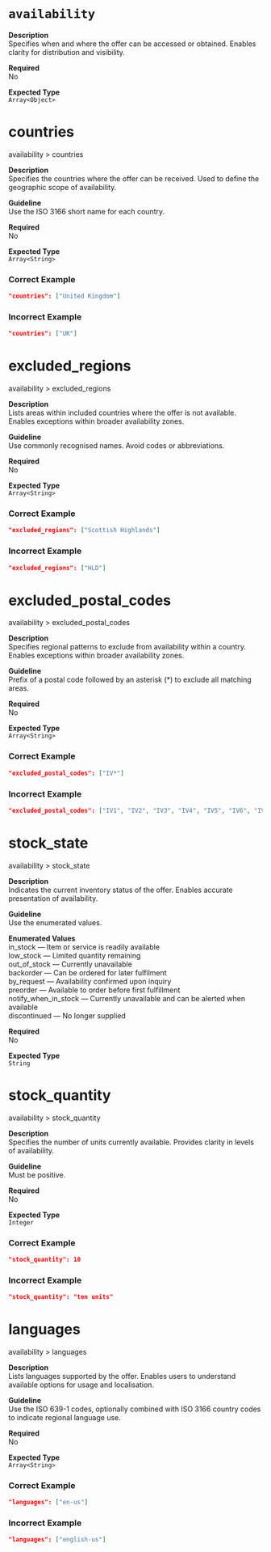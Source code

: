 `availability`
=======

**Description**  
Specifies when and where the offer can be accessed or obtained. Enables clarity for distribution and visibility.

**Required**  
No

**Expected Type**  
`Array<Object>`

# countries

availability > countries

**Description**  
Specifies the countries where the offer can be received. Used to define the geographic scope of availability.

**Guideline**  
Use the ISO 3166 short name for each country.

**Required**  
No

**Expected Type**  
`Array<String>`

### Correct Example

```json
"countries": ["United Kingdom"]
```

### Incorrect Example

```json
"countries": ["UK"]
```

# excluded_regions

availability > excluded_regions

**Description**  
Lists areas within included countries where the offer is not available. Enables exceptions within broader availability zones.

**Guideline**  
Use commonly recognised names. Avoid codes or abbreviations.

**Required**  
No

**Expected Type**  
`Array<String>`

### Correct Example

```json
"excluded_regions": ["Scottish Highlands"]
```

### Incorrect Example

```json
"excluded_regions": ["HLD"]
```

# excluded_postal_codes

availability > excluded_postal_codes

**Description**  
Specifies regional patterns to exclude from availability within a country. Enables exceptions within broader availability zones.

**Guideline**  
Prefix of a postal code followed by an asterisk (*) to exclude all matching areas.

**Required**  
No

**Expected Type**  
`Array<String>`

### Correct Example

```json
"excluded_postal_codes": ["IV*"]
```

### Incorrect Example

```json
"excluded_postal_codes": ["IV1", "IV2", "IV3", "IV4", "IV5", "IV6", "IV7", "IV8", "IV9", "IV10", "IV11", "IV12", "IV13", "IV14", "IV15", "IV16", "IV17", "IV18", "IV19", "IV20", "IV21", "IV22", "IV23", "IV24", "IV25", "IV26", "IV27", "IV28", "IV30", "IV31", "IV32", "IV36", "IV40", "IV41", "IV42", "IV43", "IV44", "IV45", "IV46", "IV47", "IV48", "IV49", "IV51", "IV52", "IV53", "IV54", "IV55", "IV56"]
```

# stock_state

availability > stock_state

**Description**  
Indicates the current inventory status of the offer. Enables accurate presentation of availability.

**Guideline**  
Use the enumerated values.

**Enumerated Values**  
in_stock — Item or service is readily available  
low_stock — Limited quantity remaining  
out_of_stock — Currently unavailable  
backorder — Can be ordered for later fulfilment  
by_request — Availability confirmed upon inquiry  
preorder — Available to order before first fulfillment  
notify_when_in_stock — Currently unavailable and can be alerted when available  
discontinued — No longer supplied  

**Required**  
No

**Expected Type**  
`String`

# stock_quantity

availability > stock_quantity

**Description**  
Specifies the number of units currently available. Provides clarity in levels of availability.

**Guideline**  
Must be positive.

**Required**  
No

**Expected Type**  
`Integer`

### Correct Example

```json
"stock_quantity": 10
```

### Incorrect Example

```json
"stock_quantity": "ten units"
```

# languages

availability > languages

**Description**  
Lists languages supported by the offer. Enables users to understand available options for usage and localisation.

**Guideline**  
Use the ISO 639-1 codes, optionally combined with ISO 3166 country codes to indicate regional language use.

**Required**  
No

**Expected Type**  
`Array<String>`

### Correct Example

```json
"languages": ["en-us"]
```

### Incorrect Example

```json
"languages": ["english-us"]
```